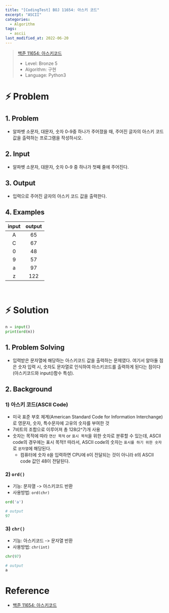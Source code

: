 ```yaml
---
title: "[CodingTest] BOJ 11654: 아스키 코드"
excerpt: "ASCII"
categories:
  - Algorithm
tags:
  - ascii
last_modified_at: 2022-06-20
---
```


> [백준 11654: 아스키코드](https://www.acmicpc.net/problem/11654)
>
> - Level: Bronze 5
> - Algorithm: 구현
> - Language: Python3

# ⚡️ Problem

## 1. Problem

- 알파벳 소문자, 대문자, 숫자 0-9중 하나가 주어졌을 때, 주어진 글자의 아스키 코드값을 출력하는 프로그램을 작성하시오.

## 2. Input

- 알파벳 소문자, 대문자, 숫자 0-9 중 하나가 첫째 줄에 주어진다.

## 3. Output

- 입력으로 주어진 글자의 아스키 코드 값을 출력한다.

## 4. Examples

| input | output |
| :---: | :----: |
|   A   |   65   |
|   C   |   67   |
|   0   |   48   |
|   9   |   57   |
|   a   |   97   |
|   z   |  122   |

<br>

# ⚡️ Solution

```python
n = input()
print(ord(n))
```

## 1. Problem Solving

- 입력받은 문자열에 해당하는 아스키코드 값을 출력하는 문제였다. 여기서 알아둘 점은 숫자 입력 시, 숫자도 문자열로 인식하여 아스키코드를 출력하게 된다는 점이다(아스키코드와 input()함수 특성).

## 2. Background

### 1) 아스키 코드(ASCII Code)

- 미국 표준 부호 체계(American Standard Code for Information Interchange)로 영문자, 숫자, 특수문자에 고유의 숫자를 부여한 것
- 7비트의 조합으로 이루어져 총 128(2^7)개 사용
- 숫자는 목적에 따라 `연산 목적` or `표시 목적`을 위한 숫자로 분류할 수 있는데, ASCII code의 경우에는 표시 목적!! 따라서, ASCII code의 숫자는 `표시를 하기 위한 숫자`로 `문자열`에 해당된다.
  - 컴퓨터에 숫자 `0`을 입력하면 CPU에 `0`이 전달되는 것이 아니라 `0`의 ASCII code 값인 48이 전달된다.

### 2) `ord()`

- 기능: 문자열 -> 아스키코드 반환
- 사용방법: `ord(chr)`

```python
ord('a')

# output
97
```

### 3) `chr()`

- 기능: 아스키코드 -> 문자열 반환
- 사용방법: `chr(int)`

```python
chr(97)

# output
a
```

# Reference

- [백준 11654: 아스키코드](https://www.acmicpc.net/problem/11654)
